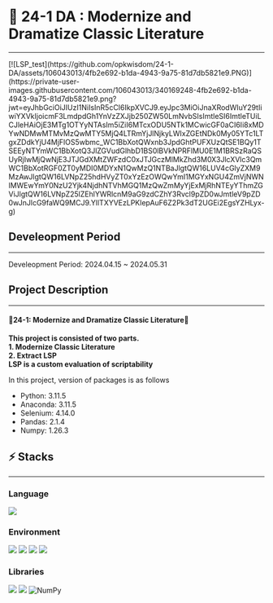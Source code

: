 # 🚀 24-1 DA : Modernize and Dramatize Classic Literature
___
<div class="image-container">
  [![LSP_test](https://github.com/opkwisdom/24-1-DA/assets/106043013/4fb2e692-b1da-4943-9a75-81d7db5821e9.PNG)](https://private-user-images.githubusercontent.com/106043013/340169248-4fb2e692-b1da-4943-9a75-81d7db5821e9.png?jwt=eyJhbGciOiJIUzI1NiIsInR5cCI6IkpXVCJ9.eyJpc3MiOiJnaXRodWIuY29tIiwiYXVkIjoicmF3LmdpdGh1YnVzZXJjb250ZW50LmNvbSIsImtleSI6ImtleTUiLCJleHAiOjE3MTg1OTYyNTAsIm5iZiI6MTcxODU5NTk1MCwicGF0aCI6Ii8xMDYwNDMwMTMvMzQwMTY5MjQ4LTRmYjJlNjkyLWIxZGEtNDk0My05YTc1LTgxZDdkYjU4MjFlOS5wbmc_WC1BbXotQWxnb3JpdGhtPUFXUzQtSE1BQy1TSEEyNTYmWC1BbXotQ3JlZGVudGlhbD1BS0lBVkNPRFlMU0E1M1BRSzRaQSUyRjIwMjQwNjE3JTJGdXMtZWFzdC0xJTJGczMlMkZhd3M0X3JlcXVlc3QmWC1BbXotRGF0ZT0yMDI0MDYxN1QwMzQ1NTBaJlgtQW16LUV4cGlyZXM9MzAwJlgtQW16LVNpZ25hdHVyZT0xYzEzOWQwYmI1MGYxNGU4ZmVjNWNlMWEwYmY0NzU2Yjk4NjdhNTVhMGQ1MzQwZmMyYjExMjRhNTEyYThmZGViJlgtQW16LVNpZ25lZEhlYWRlcnM9aG9zdCZhY3Rvcl9pZD0wJmtleV9pZD0wJnJlcG9faWQ9MCJ9.YllTXYVEzLPKlepAuF6Z2Pk3dT2UGEi2EgsYZHLyx-g)
</div>

## Develeopment Period
___
Develeopment Period: 2024.04.15 ~ 2024.05.31

## Project Description
___
#### **🎉24-1: Modernize and Dramatize Classic Literature🎉**
**This project is consisted of two parts.**<br>
**1. Modernize Classic Literature**<br>
**2. Extract LSP**<br>
**LSP is a custom evaluation of scriptability**<br>

In this project, version of packages is as follows
* Python: 3.11.5
* Anaconda: 3.11.5
* Selenium: 4.14.0
* Pandas: 2.1.4
* Numpy: 1.26.3

## ⚡ Stacks
___
### Language
<div>
  <img src="https://img.shields.io/badge/python-3776AB?style=for-the-badge&logo=python&logoColor=white">  
</div>

### Environment
<div>
  <img src="https://img.shields.io/badge/Visual Studio Code-007ACC?style=flat-square&logo=Visual Studio Code&logoColor=white"/>
  <img src="https://img.shields.io/badge/Anaconda-%2344A833.svg?style=for-the-badge&logo=anaconda&logoColor=white">
  <img src="https://img.shields.io/badge/git-F05032?style=for-the-badge&logo=git&logoColor=white">
  <img src="https://img.shields.io/badge/github-181717?style=for-the-badge&logo=github&logoColor=white">
</div>

### Libraries
<div>
  <img src="https://img.shields.io/badge/-selenium-43B02A?style=for-the-badge&logo=selenium&logoColor=white">
  <img src="https://img.shields.io/badge/pandas-150458?style=for-the-badge&logo=pandas&logoColor=white">
  <img src="https://img.shields.io/badge/numpy-%23013243.svg?style=for-the-badge&logo=numpy&logoColor=white" alt="NumPy">
</div>

